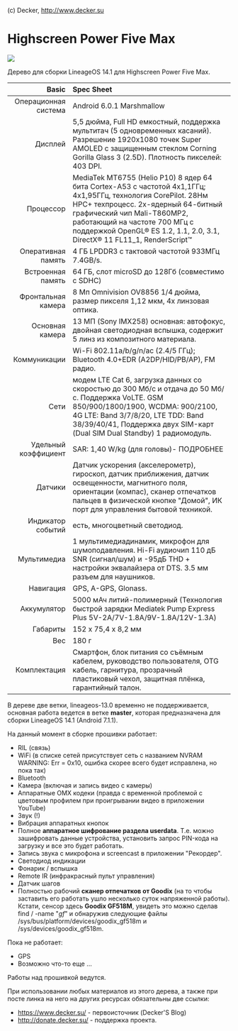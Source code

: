 (c) Decker, http://www.decker.su

# Highscreen Power Five Max

![](https://3.bp.blogspot.com/-beayt9o83QA/WKoDpc1PFoI/AAAAAAAAL-U/8NskvXvUNtI6ONDwmmB8jCojRD_XqGn6wCLcB/s1600/lineage_os_decker_su_478x269.jpg) 

Дерево для сборки LineageOS 14.1 для Highscreen Power Five Max.

Basic   | Spec Sheet
-------:|:-------------------------
Операционная система|Android 6.0.1 Marshmallow
Дисплей |5,5 дюйма, Full HD емкостный, поддержка мультитач (5 одновременных касаний). Разрешение 1920х1080 точек Super AMOLED с защищенным стеклом Corning Gorilla Glass 3 (2.5D). Плотность пикселей: 403 DPI.
Процессор| MediaTek MT6755 (Helio P10) 8 ядер 64 бита Cortex-A53 с частотой 4х1,1ГГц; 4х1,95ГГц, технология CorePilot. 28Нм HPC+ техпроцесс. 2х-ядерный 64-битный графический чип Mali-T860MP2, работающий на частоте 700 МГц с поддержкой OpenGL® ES 1.2, 1.1, 2.0, 3.1, DirectX® 11 FL11_1, RenderScript™
Оперативная память| 4 ГБ LPDDR3 с тактовой частотой 933МГц 7.4GB/s.
Встроенная память |64 ГБ, слот microSD до 128Гб (совместимо с SDHC)
Фронтальная камера| 8 Мп Omnivision OV8856 1/4 дюйма, размер пикселя 1,12 мкм, 4х линзовая оптика.
Основная камера| 13 МП (Sony IMX258) основная: автофокус, двойная светодиодная вспышка, содержит 5 линз из композитного материала.
Коммуникации| Wi-Fi 802.11a/b/g/n/ac (2.4/5 ГГц); Bluetooth 4.0+EDR (A2DP/HID/PB/AP), FM радио.
Сети| модем LTE Cat 6, загрузка данных со скоростью до 300 Мб/с и отдача до 50 Мб/с. Поддержка VoLTE. GSM 850/900/1800/1900, WCDMA: 900/2100, 4G LTE: Band 3/7/8/20, LTE TDD: Band 38/39/40/41,  Поддержка двух SIM-карт (Dual SIM Dual Standby) 1 радиомодуль.
Удельный коэффициент| SAR: 1,40 W/kg (для головы)- ПОДРОБНЕЕ
Датчики |Датчик ускорения (акселерометр), гироскоп, датчик приближения, датчик освещенности, магнитного поля, ориентации (компас), сканер отпечатков пальцев в физической кнопке "Домой", ИК порт для управления бытовой техникой.
Индикатор событий| есть, многоцветный светодиод.
Мультимедиа | 1 мультимедиадинамик, микрофон для шумоподавления. Hi-Fi аудиочип 110 дБ SNR (сигнал/шум) и -95дБ THD + настройки эквалайзера от DTS. 3.5 мм разъем для наушников.
Навигация |GPS, A-GPS, Glonass.
Аккумулятор |5000 мАч литий-полимерный (Технология быстрой зарядки Mediatek Pump Express Plus 5V-2А/7V-1.8A/9V-1.8A/12V-1.3A)
Габариты| 152 x 75,4 x 8,2 мм
Вес|  180 г
Комплектация| Смартфон, блок питания со съёмным кабелем, руководство пользователя, OTG кабель, гарнитура, прозрачный пластиковый чехол, защитная плёнка, гарантийный талон.


В дереве две ветки, lineageos-13.0 временно не поддерживается, основная работа ведется в ветке **master**, которая предназначена для сборки LineageOS 14.1 (Android 7.1.1).

На данный момент в сборке прошивки работает:

* RIL (связь)
* WiFi (в списке сетей присутствует сеть с названием NVRAM WARNING: Err = 0x10, ошибка скорее всего будет исправлена, но пока так)
* Bluetooth
* Камера (включая и запись видео с камеры)
* Аппаратные OMX кодеки (правда с временной проблемой с цветовым профилем при проигрывании видео в приложении YouTube)
* Звук (!)
* Вибрация аппаратных кнопок
* Полное **аппаратное шифрование раздела userdata**. Т.е. можно зашифровать данные устройства, установить запрос PIN-кода на загрузку и все это будет работать.
* Запись звука с микрофона и screencast в приложении "Рекордер".
* Светодиод индикации
* Фонарик / вспышка
* Remote IR (инфракрасный пульт управления)
* Датчик шагов
* Полностью рабочий **сканер отпечатков от Goodix** (на то чтобы заставить его работать ушло несколько суток напряженной работы). Кстати, сенсор здесь **Goodix GF518M**, увидеть это можно сделав find / -name "*gf*" и обнаружив следующие файлы /sys/bus/platform/devices/goodix_gf518m и /sys/devices/goodix_gf518m. 

Пока не работает:

* GPS 
* Возможно что-то еще ... 

Работы над прошивкой ведутся.

При использовании любых материалов из этого дерева, а также при посте линка на него на других ресурсах обязательны две ссылки:

* https://www.decker.su/ - первоисточник (Decker'S Blog)
* http://donate.decker.su/ - поддержка проекта.